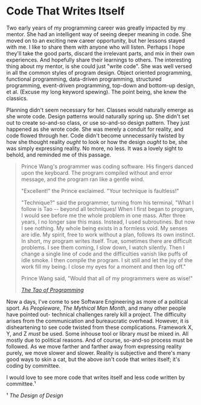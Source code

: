 # Code That Writes Itself

Two early years of my programming career was greatly impacted by my mentor. She had an intelligent way of seeing deeper meaning in code. She moved on to an exciting new career opportunity, but her lessons stayed with me. I like to share them with anyone who will listen. Perhaps I hope they'll take the good parts, discard the irrelevant parts, and mix in their own experiences. And hopefully share their learnings to others. The interesting thing about my mentor, is she could just "write code". She was well versed in all the common styles of program design. Object oriented programming, functional programming, data-driven programming, structured programming, event-driven programming, top-down and bottom-up design, et al. (Excuse my long keyword spewing). The point being, she knew the classics.

Planning didn't seem necessary for her. Classes would naturally emerge as she wrote code. Design patterns would naturally spring up. She didn't set out to create so-and-so class, or use so-and-so design pattern. They just happened as she wrote code. She was merely a conduit for reality, and code flowed through her. Code didn't become unnecessarily twisted by how she thought reality _ought_ to look or how the design _ought_ to be, she was simply expressing reality. No more, no less. It was a lovely sight to behold, and reminded me of this passage.

> Prince Wang's programmer was coding software. His fingers danced upon the keyboard. The program compiled without and error message, and the program ran like a gentle wind.
>
> "Excellent!" the Prince exclaimed. "Your technique is faultless!"
>
> "Technique?" said the programmer, turning from his terminal, "What I follow is Tao -- beyond all techniques! When I first began to program, I would see before me the whole problem in one mass. After three years, I no longer saw this mass. Instead, I used subroutines. But now I see nothing. My whole being exists in a formless void. My senses are idle. My spirit, free to work without a plan, follows its own instinct. In short, my program writes itself. True, sometimes there are difficult problems. I see them coming, I slow down, I watch silently. Then I change a single line of code and the difficulties vanish like puffs of idle smoke. I then compile the program. I sit still and let the joy of the work fill my being. I close my eyes for a moment and then log off."
>
> Prince Wang said, "Would that all of my programmers were as wise!"
>
> [_The Tao of Programming_](https://www.mit.edu/~xela/tao.html)

Now a days, I've come to see Software Engineering as more of a political sport. As _Peopleware_, _The Mythical Man Month_, and many other people have pointed out- technical challenges rarely kill a project. The difficulty arises from the communication and bureaucratic overhead. However, it is disheartening to see code twisted from these complications. Framework X, Y, and Z _must_ be used. Some inhouse tool or library _must_ be mixed in. All mostly due to political reasons. And of course, so-and-so process must be followed. As we move farther and farther away from expressing reality purely, we move slower and slower. Reality is subjective and there's many good ways to skin a cat, but the above isn't code that writes itself; it's coding by committee.

I would love to see more code that writes itself and less code written by committee.¹



¹ _The Design of Design_


